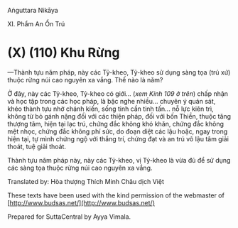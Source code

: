 Aṅguttara Nikāya

XI. Phẩm An Ổn Trú

# (X) (110) Khu Rừng

—Thành tựu năm pháp, này các Tỷ-kheo, Tỷ-kheo sử dụng sàng tọa (trú xứ) thuộc rừng núi cao nguyên xa vắng. Thế nào là năm?

Ở đây, này các Tỷ-kheo, Tỷ-kheo có giới... (_xem Kinh 109 ở trên_) chấp nhận và học tập trong các học pháp, là bậc nghe nhiều... chuyên ý quán sát, khéo thành tựu nhờ chánh kiến, sống tinh cần tinh tấn... nỗ lực kiên trì, không từ bỏ gánh nặng đối với các thiện pháp, đối với bốn Thiền, thuộc tăng thượng tâm, hiện tại lạc trú, chứng đắc không khó khăn, chứng đắc không mệt nhọc, chứng đắc không phí sức, do đoạn diệt các lậu hoặc, ngay trong hiện tại, tự mình chứng ngộ với thắng trí, chứng đạt và an trú vô lậu tâm giải thoát, tuệ giải thoát.

Thành tựu năm pháp này, này các Tỷ-kheo, vị Tỷ-kheo là vừa đủ để sử dụng các sàng tọa thuộc rừng núi cao nguyên xa vắng.

Translated by: Hòa thượng Thích Minh Châu dịch Việt

These texts have been used with the kind permission of the webmaster of [http://www.budsas.net/](http://www.budsas.net/)

Prepared for SuttaCentral by Ayya Vimala.